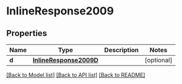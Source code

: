 # InlineResponse2009

## Properties
Name | Type | Description | Notes
------------ | ------------- | ------------- | -------------
**d** | [**InlineResponse2009D**](InlineResponse2009D.md) |  | [optional] 

[[Back to Model list]](../README.md#documentation-for-models) [[Back to API list]](../README.md#documentation-for-api-endpoints) [[Back to README]](../README.md)


